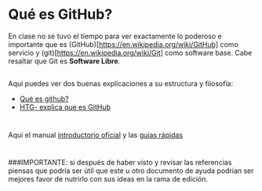 # Qué es GitHub?

En clase no se tuvo el tiempo para ver exactamente lo poderoso e importante que es (GitHub)[https://en.wikipedia.org/wiki/GitHub] como servicio 
y (git)[https://en.wikipedia.org/wiki/Git] como software base. Cabe resaltar que Git es **Software Libre**.
##
Aqui puedes ver dos buenas explicaciones a su estructura y filosofía:
- [Qué es github?](https://www.youtube.com/watch?v=w3jLJU7DT5E)
- [HTG- explica que es GitHub](https://www.howtogeek.com/180167/htg-explains-what-is-github-and-what-do-geeks-use-it-for/)
#
Aquí el manual [introductorio oficial](https://services.github.com/on-demand/intro-to-github/) y las [guías rápidas](https://guides.github.com/)

#
###IMPORTANTE: si después de haber visto y revisar las referencias piensas que podría ser útil que este u otro documento de ayuda podrian ser mejores favor de nutrirlo con sus ideas en la rama de edición.
